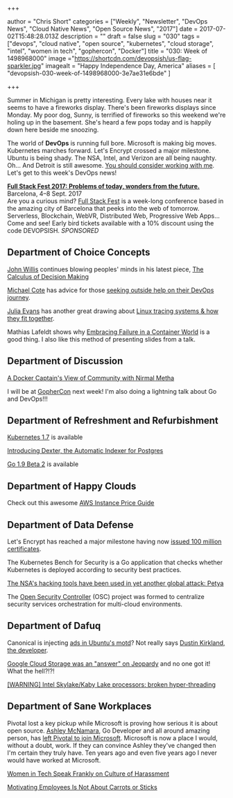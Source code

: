 +++

author = "Chris Short"
categories = ["Weekly", "Newsletter", "DevOps News", "Cloud Native News", "Open Source News", "2017"]
date = 2017-07-02T15:48:28.013Z
description = ""
draft = false
slug = "030"
tags = ["devops", "cloud native", "open source", "kubernetes", "cloud storage", "intel", "women in tech", "gophercon", "Docker"]
title = "030: Week of 1498968000"
image ="https://shortcdn.com/devopsish/us-flag-sparkler.jpg"
imagealt = "Happy Independence Day, America"
aliases = [
    "devopsish-030-week-of-1498968000-3e7ae31e6bde"
]

+++

Summer in Michigan is pretty interesting. Every lake with houses near it seems to have a fireworks display. There's been fireworks displays since Monday. My poor dog, Sunny, is terrified of fireworks so this weekend we're holing up in the basement. She's heard a few pops today and is happily down here beside me snoozing.

The world of **DevOps** is running full bore. Microsoft is making big moves. Kubernetes marches forward. Let's Encrypt crossed a major milestone. Ubuntu is being shady. The NSA, Intel, and Verizon are all being naughty. Oh... And Detroit is still awesome. [You should consider working with me](http://app.jobvite.com/m?3ru8KiwA). Let's get to this week's DevOps news!

[**Full Stack Fest 2017: Problems of today, wonders from the future.**](https://2017.fullstackfest.com)  
Barcelona, 4–8 Sept. 2017  
Are you a curious mind? [Full Stack Fest](https://2017.fullstackfest.com) is a week-long conference based in the amazing city of Barcelona that peeks into the web of tomorrow. Serverless, Blockchain, WebVR, Distributed Web, Progressive Web Apps... Come and see! Early bird tickets available with a 10% discount using the code DEVOPSISH. *SPONSORED*

## Department of Choice Concepts

[John Willis](https://twitter.com/botchagalupe) continues blowing peoples' minds in his latest piece, [The Calculus of Decision Making](https://medium.com/@johnwillis/the-calculus-of-decision-making-9721df6e5620)

[Michael Cote](https://cote.io/) has advice for those [seeking outside help on their DevOps journey](https://www.theregister.co.uk/2017/06/29/devops_hustlers/?mt=1498875476379).

[Julia Evans](https://jvns.ca/) has another great drawing about [Linux tracing systems & how they fit together](https://twitter.com/b0rk/status/881003937750544384).

Mathias Lafeldt shows why [Embracing Failure in a Container World](https://medium.com/production-ready/embracing-failure-in-a-container-world-217a3cc414c1) is a good thing. I also like this method of presenting slides from a talk.

## Department of Discussion

[A Docker Captain's View of Community with Nirmal Metha](http://geek-whisperers.com/2017/06/a-docker-captains-view-of-community-with-nirmal-mehta-episode-134/)

I will be at [GopherCon](https://gophercon.com/) next week! I'm also doing a lightning talk about Go and DevOps!!!

## Department of Refreshment and Refurbishment

[Kubernetes 1.7](https://github.com/kubernetes/kubernetes/blob/master/CHANGELOG.md/#v170) is available

[Introducing Dexter, the Automatic Indexer for Postgres](https://medium.com/@ankane/introducing-dexter-the-automatic-indexer-for-postgres-5f8fa8b28f27)

[Go 1.9 Beta 2](https://groups.google.com/forum/#!topic/golang-nuts/Cf-NyL2N-jY) is available

## Department of Happy Clouds

Check out this awesome [AWS Instance Price Guide](https://instaguide.io/)

## Department of Data Defense

Let's Encrypt has reached a major milestone having now [issued 100 million certificates](https://letsencrypt.org//2017/06/28/hundred-million-certs.html).

The Kubernetes Bench for Security is a Go application that checks whether Kubernetes is deployed according to security best practices.

[The NSA's hacking tools have been used in yet another global attack: Petya](https://www.washingtonpost.com/world/europe/ukraines-government-key-infrastructure-hit-in-massive-cyberattack/2017/06/27/7d22c7dc-5b40-11e7-9fc6-c7ef4bc58d13_story.html)

The [Open Security Controller](https://www.opensecuritycontroller.org/about/) (OSC) project was formed to centralize security services orchestration for multi-cloud environments.

## Department of Dafuq

Canonical is injecting [ads in Ubuntu's motd](https://twitter.com/astarrb/status/880170781841514496)? Not really says [Dustin Kirkland, the developer](https://bugs.launchpad.net/ubuntu/+source/base-files/+bug/1701068/comments/11).

[Google Cloud Storage was an "answer" on Jeopardy](https://twitter.com/nealmueller/status/880505739655077888) and no one got it! What the hell?!?!

[[WARNING] Intel Skylake/Kaby Lake processors: broken hyper-threading](https://lists.debian.org/debian-devel/2017/06/msg00308.html)

## Department of Sane Workplaces

Pivotal lost a key pickup while Microsoft is proving how serious it is about open source. [Ashley McNamara](https://twitter.com/ashleymcnamara), Go Developer and all around amazing person, has [left Pivotal to join Microsoft](https://medium.com/@ashleymcnamara/the-best-career-advice-ive-received-so-far-is-never-turn-down-an-interview-7586ca5b7ef8). Microsoft is now a place I would, without a doubt, work. If they can convince Ashley they've changed then I'm certain they truly have. Ten years ago and even five years ago I never would have worked at Microsoft.

[Women in Tech Speak Frankly on Culture of Harassment](https://www.nytimes.com/2017/06/30/technology/women-entrepreneurs-speak-out-sexual-harassment.html)

[Motivating Employees Is Not About Carrots or Sticks](https://hbr.org/2017/06/motivating-employees-is-not-about-carrots-or-sticks)
